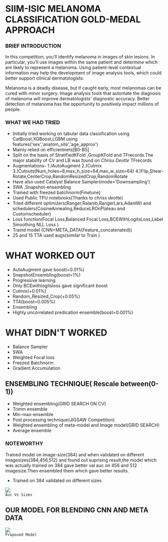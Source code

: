 # SIIM-ISIC MELANOMA CLASSIFICATION GOLD-MEDAL APPROACH

### BRIEF INTRODUCTION
  In this competition, you’ll identify melanoma in images of skin lesions. In particular, you’ll use images within the same patient and determine which are likely   to represent a melanoma. Using patient-level contextual information may help the development of image analysis tools, which could better support clinical         dermatologists.

  Melanoma is a deadly disease, but if caught early, most melanomas can be cured with minor surgery. Image analysis tools that automate the diagnosis of melanoma   will improve dermatologists' diagnostic accuracy. Better detection of melanoma has the opportunity to positively impact millions of people.

### WHAT WE HAD TRIED 
  - Initially  tried working on tabular data classification using CatBoost,XGBoost,LGBM using features('sex','anatom_site','age_approx')
  - Mainly relied on efficientnets[B0-B5]
  - Split on the basis of StratifiedKFold ,GroupKFold and TFrecords.The major stability of CV and LB was found on *Chriss Deotte* TFrecords
  -  Augmentations-
     1.)AutoAugment
     2.)Cutmix
     3.)Cutouts(Num_holes=8,max_h_size=64,max_w_size=64)
     4.)Flip,Shear-Rotate,CenterCrop,RandomResizedCrop,RandomRotate
  - Have also used Catalyst Balance Sampler(mode='Downsampling')
  - SWA ,Snapshot-ensembling
  - Trained with freezed batchnorm(Finetune) 
  - Used Public TPU notebooks(Thanks to *chriss deotte*)
  - Tried different optimizers(Ranger,Ralamb,RangerLars,AdamW) and schedulers(CosineAnnealing,ReduceLROnPlateau and Customscheduler)
  - Loss function(Focal Loss,Balanced Focal Loss,BCEWithLogitsLoss,Label Smoothing NLL Loss )
  - Traind model (CNN+META_DATA(Feature_concatenated))
  - 25 and 15 TTA used augs(similar to Train )

# WHAT WORKED OUT 

  - AutoAugment gave boost(+0.01%)
  - SnapshotEnsembling(boost=1%)
  - Progressive learning
  - Only BCEwithlogitsloss gave significant boost
  - Cutmix(+0.01%)
  - Random_Resized_Crop(+0.05%)
  - TTA(boost=0.005%)
  - Ensembling 
  - Highly uncorrelated predication ensemble(boost=0.001%)

# WHAT DIDN'T WORKED
  - Balance Sampler
  - SWA
  - Weighted Focal loss
  - Freezed Batchnorm
  - Gradient Accumulation

## ENSEMBLING TECHNIQUE( Rescale between(0-1))
  - Weighted ensembling(GRID SEARCH ON CV)
  - Trimm ensemble
  - Min-max-ensemble
  - Post processing technique(JIGSAW Competition)
  - Weighted ensembling of meta-model and Image model(GRID SEARCH)
  - Average ensemble

### NOTEWORTHY
 Trained model on image-size(384) and when validated on different imagesizes(384,456,512) and found out suprising result,the model which was actually trained on 384 gave better val auc on 456 and 512 imagesize.Then  ensembled them which gave better results.
- Trained on 384 validated on different sizes

<code><a><img src="https://github.com/MiHarsh/Siim-ISIC-Melanoma-Skin-Cancer-Detection/blob/master/visuals/AucsVsSizes.png"> Auc Vs Sizes</a></code>

## OUR MODEL FOR BLENDING CNN AND META DATA

<code><a><img src="https://github.com/MiHarsh/Siim-ISIC-Melanoma-Skin-Cancer-Detection/blob/master/visuals/proposed_model.png"> Proposed Model</a></code>

